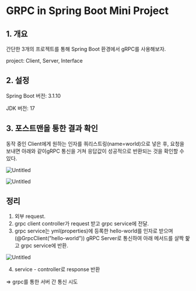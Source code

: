 # GRPC in Spring Boot Mini Project

## 1. 개요

간단한 3개의 프로젝트를 통해 Spring Boot 환경에서 gRPC를 사용해보자.

project: Client, Server, Interface

## 2. 설정

Spring Boot 버전: 3.1.10

JDK 버전: 17


## 3. 포스트맨을 통한 결과 확인

동작 중인 Client에게 원하는 인자를 쿼리스트링(name=world)으로 넣은 후, 요청을 보내면 아래와 같이gRPC 통신을 거쳐 응답값이 성공적으로 반환되는 것을 확인할 수 있다.

![Untitled](https://prod-files-secure.s3.us-west-2.amazonaws.com/a55764c2-a0e7-42ed-bafc-d6334c8fcd32/023a2af2-c77a-4921-aa81-e4c5aea43978/Untitled.png)

![Untitled](https://prod-files-secure.s3.us-west-2.amazonaws.com/a55764c2-a0e7-42ed-bafc-d6334c8fcd32/78eb96fe-3cfb-4484-8d60-521dad10bb4b/Untitled.png)

## 정리

1. 외부 request.
2. grpc client controller가 request 받고 grpc service에 전달.
3. grpc service는 yml(properties)에 등록한 hello-world를 인자로 받으며(@GrpcClient(”hello-world”)) gRPC Server로 통신하여 아래 메서드를 살짝 핥고 grpc service에 반환.

![Untitled](https://prod-files-secure.s3.us-west-2.amazonaws.com/a55764c2-a0e7-42ed-bafc-d6334c8fcd32/a7a60832-4b5a-4d98-8fc1-b0b875a39ee8/Untitled.png)

4. service - controller로 response 반환

⇒ grpc를 통한 서버 간 통신 시도
